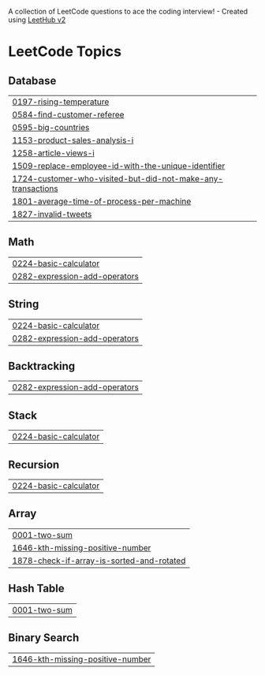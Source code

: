 A collection of LeetCode questions to ace the coding interview! - Created using [LeetHub v2](https://github.com/arunbhardwaj/LeetHub-2.0)
<!---LeetCode Topics Start-->
# LeetCode Topics
## Database
|  |
| ------- |
| [0197-rising-temperature](https://github.com/Tskaran/personalrecord-pr-/tree/master/0197-rising-temperature) |
| [0584-find-customer-referee](https://github.com/Tskaran/personalrecord-pr-/tree/master/0584-find-customer-referee) |
| [0595-big-countries](https://github.com/Tskaran/personalrecord-pr-/tree/master/0595-big-countries) |
| [1153-product-sales-analysis-i](https://github.com/Tskaran/personalrecord-pr-/tree/master/1153-product-sales-analysis-i) |
| [1258-article-views-i](https://github.com/Tskaran/personalrecord-pr-/tree/master/1258-article-views-i) |
| [1509-replace-employee-id-with-the-unique-identifier](https://github.com/Tskaran/personalrecord-pr-/tree/master/1509-replace-employee-id-with-the-unique-identifier) |
| [1724-customer-who-visited-but-did-not-make-any-transactions](https://github.com/Tskaran/personalrecord-pr-/tree/master/1724-customer-who-visited-but-did-not-make-any-transactions) |
| [1801-average-time-of-process-per-machine](https://github.com/Tskaran/personalrecord-pr-/tree/master/1801-average-time-of-process-per-machine) |
| [1827-invalid-tweets](https://github.com/Tskaran/personalrecord-pr-/tree/master/1827-invalid-tweets) |
## Math
|  |
| ------- |
| [0224-basic-calculator](https://github.com/Tskaran/personalrecord-pr-/tree/master/0224-basic-calculator) |
| [0282-expression-add-operators](https://github.com/Tskaran/personalrecord-pr-/tree/master/0282-expression-add-operators) |
## String
|  |
| ------- |
| [0224-basic-calculator](https://github.com/Tskaran/personalrecord-pr-/tree/master/0224-basic-calculator) |
| [0282-expression-add-operators](https://github.com/Tskaran/personalrecord-pr-/tree/master/0282-expression-add-operators) |
## Backtracking
|  |
| ------- |
| [0282-expression-add-operators](https://github.com/Tskaran/personalrecord-pr-/tree/master/0282-expression-add-operators) |
## Stack
|  |
| ------- |
| [0224-basic-calculator](https://github.com/Tskaran/personalrecord-pr-/tree/master/0224-basic-calculator) |
## Recursion
|  |
| ------- |
| [0224-basic-calculator](https://github.com/Tskaran/personalrecord-pr-/tree/master/0224-basic-calculator) |
## Array
|  |
| ------- |
| [0001-two-sum](https://github.com/Tskaran/personalrecord-pr-/tree/master/0001-two-sum) |
| [1646-kth-missing-positive-number](https://github.com/Tskaran/personalrecord-pr-/tree/master/1646-kth-missing-positive-number) |
| [1878-check-if-array-is-sorted-and-rotated](https://github.com/Tskaran/personalrecord-pr-/tree/master/1878-check-if-array-is-sorted-and-rotated) |
## Hash Table
|  |
| ------- |
| [0001-two-sum](https://github.com/Tskaran/personalrecord-pr-/tree/master/0001-two-sum) |
## Binary Search
|  |
| ------- |
| [1646-kth-missing-positive-number](https://github.com/Tskaran/personalrecord-pr-/tree/master/1646-kth-missing-positive-number) |
<!---LeetCode Topics End-->